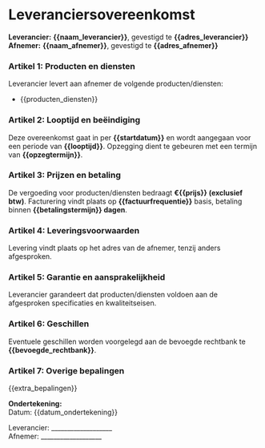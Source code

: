 # Leveranciersovereenkomst

**Leverancier:** **{{naam_leverancier}}**, gevestigd te **{{adres_leverancier}}**  
**Afnemer:** **{{naam_afnemer}}**, gevestigd te **{{adres_afnemer}}**

### Artikel 1: Producten en diensten
Leverancier levert aan afnemer de volgende producten/diensten:
- {{producten_diensten}}

### Artikel 2: Looptijd en beëindiging
Deze overeenkomst gaat in per **{{startdatum}}** en wordt aangegaan voor een periode van **{{looptijd}}**. Opzegging dient te gebeuren met een termijn van **{{opzegtermijn}}**.

### Artikel 3: Prijzen en betaling
De vergoeding voor producten/diensten bedraagt **€{{prijs}} (exclusief btw)**. Facturering vindt plaats op **{{factuurfrequentie}}** basis, betaling binnen **{{betalingstermijn}} dagen**.

### Artikel 4: Leveringsvoorwaarden
Levering vindt plaats op het adres van de afnemer, tenzij anders afgesproken.

### Artikel 5: Garantie en aansprakelijkheid
Leverancier garandeert dat producten/diensten voldoen aan de afgesproken specificaties en kwaliteitseisen.

### Artikel 6: Geschillen
Eventuele geschillen worden voorgelegd aan de bevoegde rechtbank te **{{bevoegde_rechtbank}}**.

### Artikel 7: Overige bepalingen
{{extra_bepalingen}}

**Ondertekening:**  
Datum: {{datum_ondertekening}}  

Leverancier: ___________________  
Afnemer: ___________________
